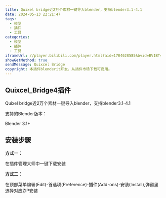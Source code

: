 ```yaml
---
title: Quixel bridge近2万个素材一键导入blender，支持blender3.1-4.1
date: 2024-05-13 22:21:47
tags: 
  - 模型
  - 插件
  - 工具
categories:
  - 模型
  - 插件
  - 工具
iframeUrl: //player.bilibili.com/player.html?aid=1704628585&bvid=BV1BT421D7XZ&cid=1543918867&p=1
showGetMethod: true
sendMessage: Quixcel Bridge
copyright: 本插件blenderit开发，从插件市场下载可商用。
---
```


## Quixcel_Bridge4插件
Quixel bridge近2万个素材一键导入blender，支持blender3.1-4.1


支持的Blender版本：

Blender 3.1+
## 安装步骤
**方式一：**

在插件管理大师中一键下载安装

**方式二：**

在顶部菜单编辑(Edit)-首选项(Preference)-插件(Add-ons)-安装(Install),弹窗里选择对应ZIP安装